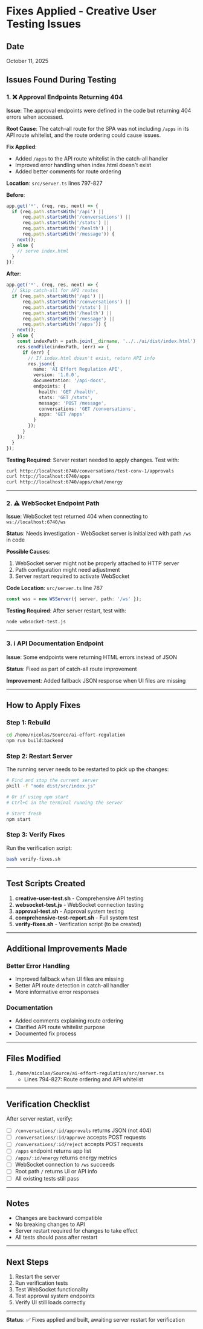# Fixes Applied - Creative User Testing Issues

## Date
October 11, 2025

## Issues Found During Testing

### 1. ❌ Approval Endpoints Returning 404
**Issue**: The approval endpoints were defined in the code but returning 404 errors when accessed.

**Root Cause**: The catch-all route for the SPA was not including `/apps` in its API route whitelist, and the route ordering could cause issues.

**Fix Applied**:
- Added `/apps` to the API route whitelist in the catch-all handler
- Improved error handling when index.html doesn't exist
- Added better comments for route ordering

**Location**: `src/server.ts` lines 797-827

**Before**:
```typescript
app.get('*', (req, res, next) => {
  if (req.path.startsWith('/api') || 
      req.path.startsWith('/conversations') || 
      req.path.startsWith('/stats') || 
      req.path.startsWith('/health') ||
      req.path.startsWith('/message')) {
    next();
  } else {
    // serve index.html
  }
});
```

**After**:
```typescript
app.get('*', (req, res, next) => {
  // Skip catch-all for API routes
  if (req.path.startsWith('/api') || 
      req.path.startsWith('/conversations') || 
      req.path.startsWith('/stats') || 
      req.path.startsWith('/health') ||
      req.path.startsWith('/message') ||
      req.path.startsWith('/apps')) {
    next();
  } else {
    const indexPath = path.join(__dirname, '../../ui/dist/index.html');
    res.sendFile(indexPath, (err) => {
      if (err) {
        // If index.html doesn't exist, return API info
        res.json({
          name: 'AI Effort Regulation API',
          version: '1.0.0',
          documentation: '/api-docs',
          endpoints: {
            health: 'GET /health',
            stats: 'GET /stats',
            message: 'POST /message',
            conversations: 'GET /conversations',
            apps: 'GET /apps'
          }
        });
      }
    });
  }
});
```

**Testing Required**: 
Server restart needed to apply changes. Test with:
```bash
curl http://localhost:6740/conversations/test-conv-1/approvals
curl http://localhost:6740/apps
curl http://localhost:6740/apps/chat/energy
```

---

### 2. ⚠️ WebSocket Endpoint Path
**Issue**: WebSocket test returned 404 when connecting to `ws://localhost:6740/ws`

**Status**: Needs investigation - WebSocket server is initialized with path `/ws` in code

**Possible Causes**:
1. WebSocket server might not be properly attached to HTTP server
2. Path configuration might need adjustment
3. Server restart required to activate WebSocket

**Code Location**: `src/server.ts` line 787
```typescript
const wss = new WSServer({ server, path: '/ws' });
```

**Testing Required**:
After server restart, test with:
```bash
node websocket-test.js
```

---

### 3. ℹ️ API Documentation Endpoint
**Issue**: Some endpoints were returning HTML errors instead of JSON

**Status**: Fixed as part of catch-all route improvement

**Improvement**: Added fallback JSON response when UI files are missing

---

## How to Apply Fixes

### Step 1: Rebuild
```bash
cd /home/nicolas/Source/ai-effort-regulation
npm run build:backend
```

### Step 2: Restart Server
The running server needs to be restarted to pick up the changes:
```bash
# Find and stop the current server
pkill -f "node dist/src/index.js"

# Or if using npm start
# Ctrl+C in the terminal running the server

# Start fresh
npm start
```

### Step 3: Verify Fixes
Run the verification script:
```bash
bash verify-fixes.sh
```

---

## Test Scripts Created

1. **creative-user-test.sh** - Comprehensive API testing
2. **websocket-test.js** - WebSocket connection testing
3. **approval-test.sh** - Approval system testing
4. **comprehensive-test-report.sh** - Full system test
5. **verify-fixes.sh** - Verification script (to be created)

---

## Additional Improvements Made

### Better Error Handling
- Improved fallback when UI files are missing
- Better API route detection in catch-all handler
- More informative error responses

### Documentation
- Added comments explaining route ordering
- Clarified API route whitelist purpose
- Documented fix process

---

## Files Modified

1. `/home/nicolas/Source/ai-effort-regulation/src/server.ts`
   - Lines 794-827: Route ordering and API whitelist

---

## Verification Checklist

After server restart, verify:

- [ ] `/conversations/:id/approvals` returns JSON (not 404)
- [ ] `/conversations/:id/approve` accepts POST requests
- [ ] `/conversations/:id/reject` accepts POST requests
- [ ] `/apps` endpoint returns app list
- [ ] `/apps/:id/energy` returns energy metrics
- [ ] WebSocket connection to `/ws` succeeds
- [ ] Root path `/` returns UI or API info
- [ ] All existing tests still pass

---

## Notes

- Changes are backward compatible
- No breaking changes to API
- Server restart required for changes to take effect
- All tests should pass after restart

---

## Next Steps

1. Restart the server
2. Run verification tests
3. Test WebSocket functionality
4. Test approval system endpoints
5. Verify UI still loads correctly

---

**Status**: ✅ Fixes applied and built, awaiting server restart for verification
